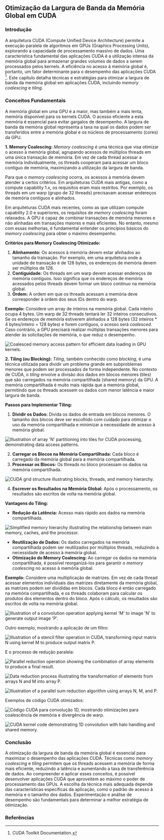 ## Otimização da Largura de Banda da Memória Global em CUDA

### Introdução
A arquitetura CUDA (Compute Unified Device Architecture) permite a execução paralela de algoritmos em GPUs (Graphics Processing Units), explorando a capacidade de processamento massivo de dados. Uma característica fundamental das aplicações CUDA é a utilização intensa da memória global para armazenar grandes volumes de dados a serem processados pelos kernels. A eficiência no acesso à memória global é, portanto, um fator determinante para o desempenho das aplicações CUDA [^1]. Este capítulo detalha técnicas e estratégias para otimizar a largura de banda da memória global em aplicações CUDA, incluindo *memory coalescing* e *tiling*.

### Conceitos Fundamentais
A memória global em uma GPU é a maior, mas também a mais lenta, memória disponível para os kernels CUDA. O acesso eficiente a esta memória é essencial para evitar gargalos de desempenho. A largura de banda da memória global representa a taxa na qual os dados podem ser transferidos entre a memória global e os núcleos de processamento (cores) da GPU.

**1. Memory Coalescing:**
*Memory coalescing* é uma técnica que visa otimizar o acesso à memória global, agrupando acessos de múltiplos threads em uma única transação de memória. Em vez de cada thread acessar a memória individualmente, os threads cooperam para acessar um bloco contíguo de memória, maximizando a utilização da largura de banda.

Para que o *memory coalescing* ocorra, os acessos à memória devem atender a certos critérios. Em arquiteturas CUDA mais antigas, como a compute capability 1.x, os requisitos eram mais restritos. Por exemplo, os threads em um warp (grupo de 32 threads) precisavam acessar endereços de memória contíguos e alinhados.

Em arquiteturas CUDA mais recentes, como as que utilizam compute capability 2.0 e superiores, os requisitos de *memory coalescing* foram relaxados. A GPU é capaz de combinar transações de memória menores e não alinhadas em transações maiores e mais eficientes. No entanto, mesmo com essas melhorias, é fundamental entender os princípios básicos do *memory coalescing* para obter o máximo desempenho.

**Critérios para Memory Coalescing Otimizado:**
1. **Alinhamento:** Os acessos à memória devem estar alinhados ao tamanho da transação. Por exemplo, em uma arquitetura onde a unidade de transação é de 128 bytes, os endereços de memória devem ser múltiplos de 128.
2. **Contiguidade:** Os threads em um warp devem acessar endereços de memória contíguos. Isso significa que os endereços de memória acessados pelos threads devem formar um bloco contínuo na memória global.
3. **Ordem:** A ordem em que os threads acessam a memória deve corresponder à ordem dos seus IDs dentro do warp.

**Exemplo:**
Considere um array de inteiros na memória global. Cada inteiro ocupa 4 bytes. Um warp de 32 threads tentará ler 32 inteiros consecutivos. Se os endereços de memória estiverem alinhados a 128 bytes (32 inteiros * 4 bytes/inteiro = 128 bytes) e forem contíguos, o acesso será *coalesced*. Caso contrário, a GPU precisará realizar múltiplas transações menores para atender às solicitações de memória, o que reduz o desempenho.

![Coalesced memory access pattern for efficient data loading in GPU kernels.](./../images/image9.jpg)

**2. Tiling (ou Blocking):**
*Tiling*, também conhecido como *blocking*, é uma técnica utilizada para dividir um problema grande em subproblemas menores que podem ser processados de forma independente. No contexto de CUDA, o *tiling* envolve a divisão dos dados em blocos menores (tiles) que são carregados na memória compartilhada (shared memory) da GPU. A memória compartilhada é muito mais rápida que a memória global, permitindo que os threads acessem os dados com menor latência e maior largura de banda.



**Passos para Implementar Tiling:**
1. **Dividir os Dados:** Divida os dados de entrada em blocos menores. O tamanho dos blocos deve ser escolhido com cuidado para otimizar o uso da memória compartilhada e minimizar a necessidade de acesso à memória global.

![Illustration of array 'N' partitioning into tiles for CUDA processing, demonstrating data access patterns.](./../images/image7.jpg)

2. **Carregar os Blocos na Memória Compartilhada:** Cada bloco é carregado da memória global para a memória compartilhada.
3. **Processar os Blocos:** Os threads no bloco processam os dados na memória compartilhada.

![CUDA grid structure illustrating blocks, threads, and memory hierarchy.](./../images/image10.jpg)

4. **Escrever os Resultados na Memória Global:** Após o processamento, os resultados são escritos de volta na memória global.

**Vantagens do Tiling:**
*   **Redução da Latência:** Acesso mais rápido aos dados na memória compartilhada.

![Simplified memory hierarchy illustrating the relationship between main memory, caches, and the processor.](./../images/image5.jpg)

*   **Reutilização de Dados:** Os dados carregados na memória compartilhada podem ser reutilizados por múltiplos threads, reduzindo a necessidade de acesso à memória global.
*   **Otimização do Memory Coalescing:** Ao carregar os dados na memória compartilhada, é possível reorganizá-los para garantir o *memory coalescing* no acesso à memória global.

**Exemplo:**
Considere uma multiplicação de matrizes. Em vez de cada thread acessar elementos individuais das matrizes diretamente da memória global, as matrizes podem ser divididas em blocos. Cada bloco é então carregado na memória compartilhada, e os threads colaboram para calcular os produtos dos elementos dentro do bloco. Após o cálculo, os resultados são escritos de volta na memória global.

![Illustration of a convolution operation applying kernel 'M' to image 'N' to generate output image 'P'.](./../images/image8.jpg)

Outro exemplo, mostrando a aplicação de um filtro:

![Illustration of a stencil filter operation in CUDA, transforming input matrix N using kernel M to produce output matrix P.](./../images/image1.jpg)

E o processo de redução paralela:

![Parallel reduction operation showing the combination of array elements to produce a final result.](./../images/image6.jpg)

![Data reduction process illustrating the transformation of elements from arrays N and M into array P.](./../images/image11.jpg)

![Illustration of a parallel sum reduction algorithm using arrays N, M, and P.](./../images/image2.jpg)

Exemplos de código CUDA otimizados:

![Código CUDA para convolução 1D, mostrando otimizações para coalescência de memória e divergência de warp.](./../images/image3.jpg)

![CUDA kernel code demonstrating 1D convolution with halo handling and shared memory.](./../images/image4.jpg)

### Conclusão
A otimização da largura de banda da memória global é essencial para maximizar o desempenho das aplicações CUDA. Técnicas como *memory coalescing* e *tiling* permitem que os threads acessem a memória de forma mais eficiente, reduzindo a latência e aumentando a taxa de transferência de dados. Ao compreender e aplicar esses conceitos, é possível desenvolver aplicações CUDA que aproveitem ao máximo o poder de processamento das GPUs. A escolha da técnica mais adequada depende das características específicas da aplicação, como o padrão de acesso à memória e o tamanho dos dados. Experimentação e análise de desempenho são fundamentais para determinar a melhor estratégia de otimização.

### Referências
[^1]: CUDA Toolkit Documentation.
<!-- END -->